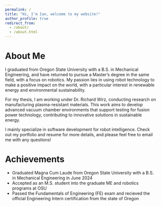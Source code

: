```yaml
---
permalink: /
title: "Hi, I'm Ian, welcome to my website!"
author_profile: true
redirect_from: 
  - /about/
  - /about.html
---
```

About Me
=====
I graduated from Oregon State University with a B.S. in Mechanical Engineering, and have returned to pursue a Master’s degree in the same field, with a focus on robotics. My passion lies in using robot technology to make a positive impact on the world, with a particular interest in renewable energy and environmental sustainability. 

For my thesis, I am working under Dr. Richard Wirz, conducting research on manufacturing plasma-resistant materials. This work aims to develop advanced vacuum chamber environments that support testing for fusion power technology, contributing to innovative solutions in sustainable energy.

I mainly specialize in software development for robot intelligence. Check out my portfolio and resume for more details, and please feel free to email me with any questions!

Achievements
=====
- Graduated Magna Cum Laude from Oregon State University with a B.S. in Mechanical Engineering in June 2024
- Accepted as an M.S. student into the graduate ME and robotics programs at OSU
- Passed the Fundamentals of Engineering (FE) exam and recieved the official Engineering Intern certification from the state of Oregon